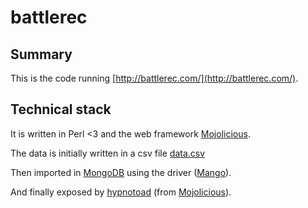 # battlerec

## Summary 

This is the code running [http://battlerec.com/](http://battlerec.com/).

## Technical stack 

It is written in Perl <3 and the web framework [Mojolicious](https://mojolicious.org/).

The data is initially written in a csv file [data.csv](https://github.com/thibaultduponchelle/battlerec/blob/master/data.csv)

Then imported in [MongoDB](https://www.mongodb.com/) using the driver ([Mango](https://metacpan.org/pod/Mango)).

And finally exposed by [hypnotoad](https://mojolicious.org/perldoc/Mojo/Server/Hypnotoad) (from [Mojolicious](https://mojolicious.org/)).

